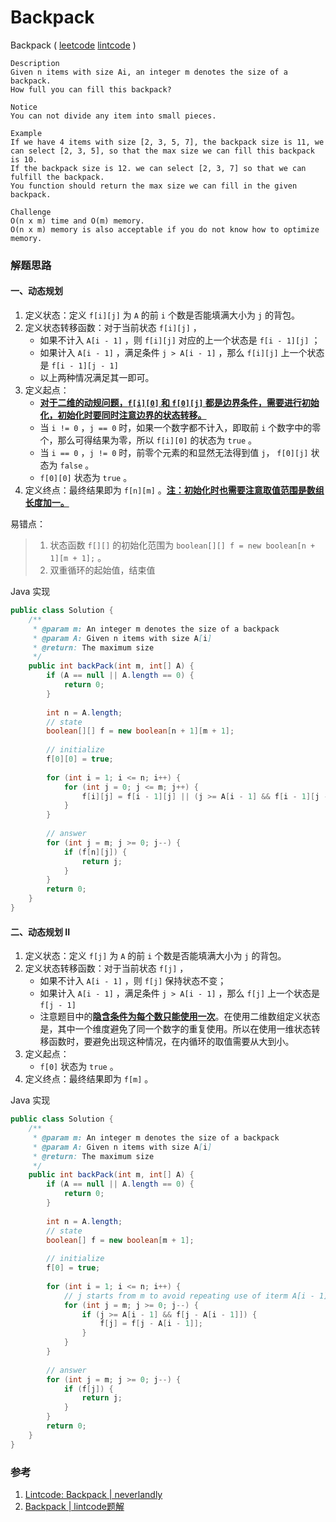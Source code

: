 # Backpack

Backpack  ( [leetcode]() [lintcode](http://www.lintcode.com/en/problem/backpack/) )

```
Description
Given n items with size Ai, an integer m denotes the size of a backpack. 
How full you can fill this backpack?

Notice
You can not divide any item into small pieces.

Example
If we have 4 items with size [2, 3, 5, 7], the backpack size is 11, we can select [2, 3, 5], so that the max size we can fill this backpack is 10. 
If the backpack size is 12. we can select [2, 3, 7] so that we can fulfill the backpack.
You function should return the max size we can fill in the given backpack.

Challenge 
O(n x m) time and O(m) memory.
O(n x m) memory is also acceptable if you do not know how to optimize memory.
```



### 解题思路

#### 一、动态规划 

1. 定义状态：定义 `f[i][j]` 为 `A` 的前 `i` 个数是否能填满大小为 `j` 的背包。
2. 定义状态转移函数：对于当前状态 `f[i][j]` ，
   - 如果不计入 `A[i - 1]` ，则 `f[i][j]` 对应的上一个状态是 `f[i - 1][j]` ；
   - 如果计入 `A[i - 1]` ，满足条件 `j > A[i - 1]` ，那么 `f[i][j]` 上一个状态是 `f[i - 1][j - 1]` 
   - 以上两种情况满足其一即可。
3. 定义起点：
   - <u>**对于二维的动规问题，`f[i][0]` 和 `f[0][j]` 都是边界条件，需要进行初始化，初始化时要同时注意边界的状态转移。**</u>
   - 当 `i != 0` ，`j == 0` 时，如果一个数字都不计入，即取前 `i` 个数字中的零个，那么可得结果为零，所以 `f[i][0]` 的状态为 `true` 。
   - 当 `i == 0` ，`j != 0` 时，前零个元素的和显然无法得到值 `j`， `f[0][j]` 状态为 `false` 。
   - `f[0][0]` 状态为 `true` 。
4. 定义终点：最终结果即为 `f[n][m]` 。<u>**注：初始化时也需要注意取值范围是数组长度加一。**</u>

易错点：

> 1. 状态函数 `f[][]` 的初始化范围为 `boolean[][] f = new boolean[n + 1][m + 1];` 。
> 2. 双重循环的起始值，结束值

Java 实现

```java
public class Solution {
    /**
     * @param m: An integer m denotes the size of a backpack
     * @param A: Given n items with size A[i]
     * @return: The maximum size
     */
    public int backPack(int m, int[] A) {
        if (A == null || A.length == 0) {
            return 0;
        }
        
        int n = A.length;
        // state
        boolean[][] f = new boolean[n + 1][m + 1];
        
        // initialize
        f[0][0] = true;
        
        for (int i = 1; i <= n; i++) {
            for (int j = 0; j <= m; j++) {
                f[i][j] = f[i - 1][j] || (j >= A[i - 1] && f[i - 1][j - A[i - 1]]) ;
            }
        }
        
        // answer
        for (int j = m; j >= 0; j--) {
            if (f[n][j]) {
                return j;
            }
        }
        return 0;
    }
}
```



#### 二、动态规划 II

1. 定义状态：定义 `f[j]` 为 `A` 的前 `i` 个数是否能填满大小为 `j` 的背包。
2. 定义状态转移函数：对于当前状态 `f[j]` ，
   - 如果不计入 `A[i - 1]` ，则 `f[j]` 保持状态不变；
   - 如果计入 `A[i - 1]` ，满足条件 `j > A[i - 1]` ，那么 `f[j]` 上一个状态是 `f[j - 1]` 
   - 注意题目中的<u>**隐含条件为每个数只能使用一次**</u>。在使用二维数组定义状态是，其中一个维度避免了同一个数字的重复使用。所以在使用一维状态转移函数时，要避免出现这种情况，在内循环的取值需要从大到小。
3. 定义起点：
   - `f[0]` 状态为 `true` 。
4. 定义终点：最终结果即为 `f[m]` 。

Java 实现

```java
public class Solution {
    /**
     * @param m: An integer m denotes the size of a backpack
     * @param A: Given n items with size A[i]
     * @return: The maximum size
     */
    public int backPack(int m, int[] A) {
        if (A == null || A.length == 0) {
            return 0;
        }
        
        int n = A.length;
        // state
        boolean[] f = new boolean[m + 1];
        
        // initialize
        f[0] = true;
        
        for (int i = 1; i <= n; i++) {
            // j starts from m to avoid repeating use of iterm A[i - 1]
            for (int j = m; j >= 0; j--) {
                if (j >= A[i - 1] && f[j - A[i - 1]]) {
                    f[j] = f[j - A[i - 1]];
                }
            }
        }
        
        // answer
        for (int j = m; j >= 0; j--) {
            if (f[j]) {
                return j;
            }
        }
        return 0;
    }
}
```



### 参考

1. [Lintcode: Backpack | neverlandly](http://www.cnblogs.com/EdwardLiu/p/4269149.html)
2. [Backpack | lintcode题解](https://lefttree.gitbooks.io/leetcode/content/dynamicProgramming2/backpack.html)






